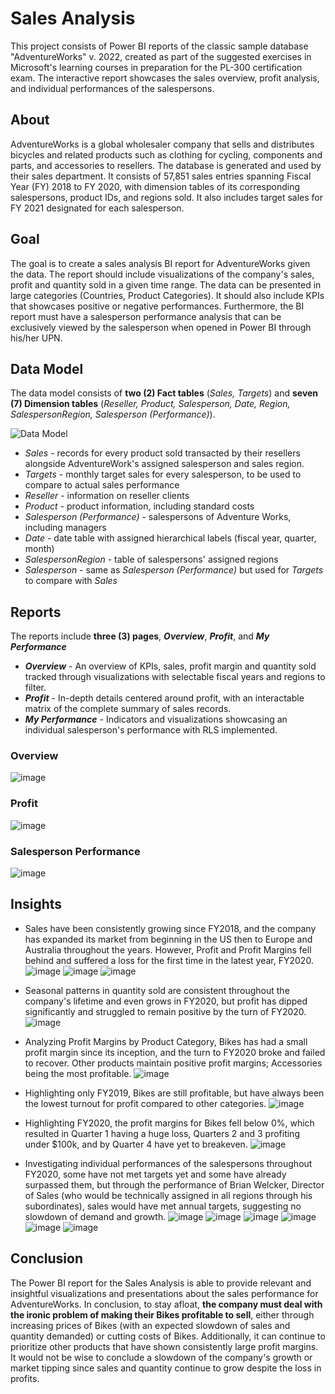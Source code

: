 # Sales Analysis

This project consists of Power BI reports of the classic sample database "AdventureWorks" v. 2022, created as part of the suggested exercises in Microsoft's learning courses in preparation for the PL-300 certification exam. The interactive report showcases the sales overview, profit analysis, and individual performances of the salespersons.

## About

AdventureWorks is a global wholesaler company that sells and distributes bicycles and related products such as clothing for cycling, components and parts, and accessories to resellers. The database is generated and used by their sales department. It consists of 57,851 sales entries spanning Fiscal Year (FY) 2018 to FY 2020, with dimension tables of its corresponding salespersons, product IDs, and regions sold. It also includes target sales for FY 2021 designated for each salesperson.

## Goal

The goal is to create a sales analysis BI report for AdventureWorks given the data. The report should include visualizations of the company's sales, profit and quantity sold in a given time range. The data can be presented in large categories (Countries, Product Categories). It should also include KPIs that showcases positive or negative performances. Furthermore, the BI report must have a salesperson performance analysis that can be exclusively viewed by the salesperson when opened in Power BI through his/her UPN.

## Data Model

The data model consists of **two (2) Fact tables** (*Sales, Targets*) and **seven (7) Dimension tables** (*Reseller, Product, Salesperson, Date, Region, SalespersonRegion, Salesperson (Performance)*). 

![Data Model](https://github.com/keandrejimeno/portfolio/assets/173131794/09d280b1-0c81-402b-9e04-46718feb6074)

- *Sales* - records for every product sold transacted by their resellers alongside AdventureWork's assigned salesperson and sales region.
- *Targets* - monthly target sales for every salesperson, to be used to compare to actual sales performance
- *Reseller* - information on reseller clients
- *Product* - product information, including standard costs
- *Salesperson (Performance)* - salespersons of Adventure Works, including managers
- *Date* - date table with assigned hierarchical labels (fiscal year, quarter, month)
- *SalespersonRegion* - table of salespersons' assigned regions
- *Salesperson* - same as *Salesperson (Performance)* but used for *Targets* to compare with *Sales*


## Reports

The reports include **three (3) pages**, ***Overview***, ***Profit***, and ***My Performance***

- ***Overview*** - An overview of KPIs, sales, profit margin and quantity sold tracked through visualizations with selectable fiscal years and regions to filter.
- ***Profit*** - In-depth details centered around profit, with an interactable matrix of the complete summary of sales records.
- ***My Performance*** - Indicators and visualizations showcasing an individual salesperson's performance with RLS implemented.

### Overview

![image](https://github.com/user-attachments/assets/86dadf19-45f2-4f48-9314-84fef420811d)

### Profit

![image](https://github.com/user-attachments/assets/3ff9b254-d70b-4d32-b959-a5fa2c33ee86)


### Salesperson Performance

![image](https://github.com/user-attachments/assets/42e1e767-1351-440a-8f71-3867ff1a51fb)


## Insights 

- Sales have been consistently growing since FY2018, and the company has expanded its market from beginning in the US then to Europe and Australia throughout the years. However, Profit and Profit Margins fell behind and suffered a loss for the first time in the latest year, FY2020.
![image](https://github.com/user-attachments/assets/b4c3ea57-4dc8-45a1-bd3d-717662959911)
![image](https://github.com/user-attachments/assets/04bdf31e-4237-4f21-8fe4-a7b82e8ba140)
![image](https://github.com/user-attachments/assets/86dadf19-45f2-4f48-9314-84fef420811d)

- Seasonal patterns in quantity sold are consistent throughout the company's lifetime and even grows in FY2020, but profit has dipped significantly and struggled to remain positive by the turn of FY2020.
![image](https://github.com/user-attachments/assets/3e49ff61-0e66-4d32-8295-d9e8657ef407)

- Analyzing Profit Margins by Product Category, Bikes has had a small profit margin since its inception, and the turn to FY2020 broke and failed to recover. Other products maintain positive profit margins; Accessories being the most profitable.
![image](https://github.com/user-attachments/assets/a5d4ef80-9c74-4374-81db-e64c1cdf1851)

- Highlighting only FY2019, Bikes are still profitable, but have always been the lowest turnout for profit compared to other categories.
![image](https://github.com/user-attachments/assets/1c32fbd4-e631-4288-9ff7-74df7b9cd243)

- Highlighting FY2020, the profit margins for Bikes fell below 0%, which resulted in Quarter 1 having a huge loss, Quarters 2 and 3 profiting under $100k, and by Quarter 4 have yet to breakeven.
![image](https://github.com/user-attachments/assets/d86a65e0-b782-417e-b925-91038a8d523b)

- Investigating individual performances of the salespersons throughout FY2020, some have not met targets yet and some have already surpassed them, but through the performance of Brian Welcker, Director of Sales (who would be technically assigned in all regions through his subordinates), sales would have met annual targets, suggesting no slowdown of demand and growth.
![image](https://github.com/user-attachments/assets/6c928eae-f6e1-4140-ae6b-7be0c408a97c)
![image](https://github.com/user-attachments/assets/3cb19bc7-b2b3-4d21-b7d7-fc1afe1b8ab3)
![image](https://github.com/user-attachments/assets/ac6a7f54-4d1e-4069-9361-40238138409d)
![image](https://github.com/user-attachments/assets/70cad8fd-1cef-4e8e-9809-2e4fd559ec5c)
![image](https://github.com/user-attachments/assets/fb335f98-ddae-4324-8122-48d0a62383c3)
![image](https://github.com/user-attachments/assets/3646990f-0cd5-4e08-aabe-86bde57e2706)

## Conclusion

The Power BI report for the Sales Analysis is able to provide relevant and insightful visualizations and presentations about the sales performance for AdventureWorks. In conclusion, to stay afloat, **the company must deal with the ironic problem of making their Bikes profitable to sell**, either through increasing prices of Bikes (with an expected slowdown of sales and quantity demanded) or cutting costs of Bikes. Additionally, it can continue to prioritize other products that have shown consistently large profit margins. It would not be wise to conclude a slowdown of the company's growth or market tipping since sales and quantity continue to grow despite the loss in profits.

